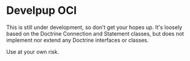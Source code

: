 Develpup OCI
============

This is still under development, so don't get your hopes up. It's loosely based on the Doctrine
Connection and Statement classes, but does not implement nor extend any Doctrine interfaces or
classes.

Use at your own risk.
